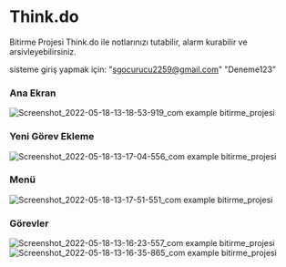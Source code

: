# Think.do
Bitirme Projesi
Think.do ile notlarınızı tutabilir, alarm kurabilir ve arsivleyebilirsiniz.

sisteme giriş yapmak için:
"sgocurucu2259@gmail.com"
"Deneme123"

### Ana Ekran
![Screenshot_2022-05-18-13-18-53-919_com example bitirme_projesi](https://github.com/SahinGoc/Think.do/assets/83412526/bc97bd1d-afd2-4922-968d-256a09467d9e)
### Yeni Görev Ekleme
![Screenshot_2022-05-18-13-17-04-556_com example bitirme_projesi](https://github.com/SahinGoc/Think.do/assets/83412526/3a94387c-e3b7-4bce-a20e-2705b01e4763)
### Menü
![Screenshot_2022-05-18-13-17-51-551_com example bitirme_projesi](https://github.com/SahinGoc/Think.do/assets/83412526/af2bf401-7b6c-4081-b0f7-e2e8e8f5f6ed)
### Görevler
![Screenshot_2022-05-18-13-16-23-557_com example bitirme_projesi](https://github.com/SahinGoc/Think.do/assets/83412526/3edd389a-bdeb-468b-b421-2dccdc0867bc)
![Screenshot_2022-05-18-13-16-35-865_com example bitirme_projesi](https://github.com/SahinGoc/Think.do/assets/83412526/7bdc94ae-f8d2-4ccc-af1a-5e550b5536ce)

